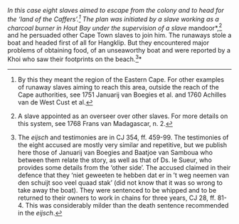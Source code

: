 *In this case eight slaves aimed to escape from the colony and to head for the ‘land of the Caffers’.[^1] The plan was initiated by a slave working as a charcoal burner in Hout Bay under the supervision of a slave* mandoor*,[^2] and he persuaded other Cape Town slaves to join him. The runaways stole a boat and headed first of all for Hangklip. But they encountered major problems of obtaining food, of an unseaworthy boat and were reported by a Khoi who saw their footprints on the beach.[^3]*

[^1]: By this they meant the region of the Eastern Cape. For other examples of runaway slaves aiming to reach this area, outside the reach of the Cape authorities, see 1751 Januarij van Boegies et al. and 1760 Achilles van de West Cust et al.

[^2]: A slave appointed as an overseer over other slaves. For more details on this system, see 1768 Frans van Madagascar, n. 2.

[^3]: The *eijsch* and testimonies are in CJ 354, ff. 459-99. The testimonies of the eight accused are mostly very similar and repetitive, but we publish here those of Januarij van Boegies and Baatjoe van Samboua who between them relate the story, as well as that of Ds. le Sueur, who provides some details from the ‘other side’. The accused claimed in their defence that they ‘niet geweeten te hebben dat er in ’t weg neemen van den schuijt soo veel quaad stak’ (did not know that it was so wrong to take away the boat). They were sentenced to be whipped and to be returned to their owners to work in chains for three years, CJ 28, ff. 81-4. This was considerably milder than the death sentence recommended in the *eijsch*.